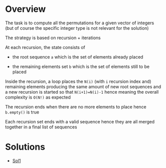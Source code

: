
# Overview 

The task is to compute all the permutations for a given vector of integers (but of course the specific integer type is not relevant for the solution)

The strategy is based on recursion + iterations 

At each recursion, the state consists of  

- the root sequence `a` which is the set of elements already placed 

- the remaining elements set `b` which is the set of elements still to be placed 

Inside the recursion, a loop places the `N(i)` (with `i` recursion index and) remaining elements producing the same amount of new root sequences and a new recursion is started so that `N(i+1)=N(i)-1` hence meaning the overall complexity is `O(N!)` as expected 

The recursion ends when there are no more elements to place hence `b.empty()` is true 

Each recursion set ends with a valid sequence hence they are all merged together in a final list of sequences 



# Solutions 

- [Sol1](sol.cpp)








